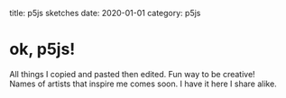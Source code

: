 title: p5js sketches
date: 2020-01-01
category: p5js

# ok, p5js!
All things I copied and pasted then edited. Fun way to be creative! <br />
Names of artists that inspire me comes soon. 
I have it here I share alike. 